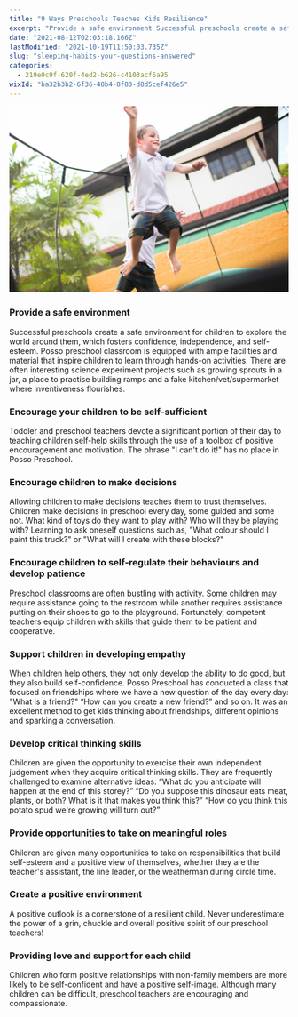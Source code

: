 ```yaml
---
title: "9 Ways Preschools Teaches Kids Resilience"
excerpt: "Provide a safe environment Successful preschools create a safe environment for children to explore the world around them, which fosters..."
date: "2021-08-12T02:03:18.166Z"
lastModified: "2021-10-19T11:50:03.735Z"
slug: "sleeping-habits-your-questions-answered"
categories:
  - 219e0c9f-620f-4ed2-b626-c4103acf6a95
wixId: "ba32b3b2-6f36-40b4-8f83-d8d5cef426e5"
---
```


![](./images/9782fc74a12315106547538e3b51048354d709mv2-kohtvd.jpg)

### Provide a safe environment

Successful preschools create a safe environment for children to explore the world around them, which fosters confidence, independence, and self-esteem. Posso preschool classroom is equipped with ample facilities and material that inspire children to learn through hands-on activities. There are often interesting science experiment projects such as growing sprouts in a jar, a place to practise building ramps and a fake kitchen/vet/supermarket where inventiveness flourishes.

### Encourage your children to be self-sufficient

Toddler and preschool teachers devote a significant portion of their day to teaching children self-help skills through the use of a toolbox of positive encouragement and motivation. The phrase "I can't do it!" has no place in Posso Preschool.

### Encourage children to make decisions

Allowing children to make decisions teaches them to trust themselves. Children make decisions in preschool every day, some guided and some not. What kind of toys do they want to play with? Who will they be playing with? Learning to ask oneself questions such as, "What colour should I paint this truck?" or "What will I create with these blocks?"

### Encourage children to self-regulate their behaviours and develop patience

Preschool classrooms are often bustling with activity. Some children may require assistance going to the restroom while another requires assistance putting on their shoes to go to the playground. Fortunately, competent teachers equip children with skills that guide them to be patient and cooperative.

### Support children in developing empathy

When children help others, they not only develop the ability to do good, but they also build self-confidence. Posso Preschool has conducted a class that focused on friendships where we have a new question of the day every day: "What is a friend?" “How can you create a new friend?” and so on. It was an excellent method to get kids thinking about friendships, different opinions and sparking a conversation.

### Develop critical thinking skills

Children are given the opportunity to exercise their own independent judgement when they acquire critical thinking skills. They are frequently challenged to examine alternative ideas: “What do you anticipate will happen at the end of this storey?” “Do you suppose this dinosaur eats meat, plants, or both? What is it that makes you think this?” “How do you think this potato spud we're growing will turn out?”

### Provide opportunities to take on meaningful roles

Children are given many opportunities to take on responsibilities that build self-esteem and a positive view of themselves, whether they are the teacher's assistant, the line leader, or the weatherman during circle time.

### Create a positive environment

A positive outlook is a cornerstone of a resilient child. Never underestimate the power of a grin, chuckle and overall positive spirit of our preschool teachers!

### Providing love and support for each child

Children who form positive relationships with non-family members are more likely to be self-confident and have a positive self-image. Although many children can be difficult, preschool teachers are encouraging and compassionate.